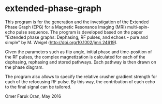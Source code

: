 # extended-phase-graph

This program is for the generation and the investigation of the Extended Phase Graph (EPG) for a Magnetic Resonance Imaging (MRI) multi-spin-echo pulse sequence. The program is developed based on the paper "Extended phase graphs: Dephasing, RF pulses, and echoes - pure and simple" by M. Weigel (http://doi.org/10.1002/jmri.24619).

Given the parameters such as flip angle, initial phase and time-position of the RF pulses, the complex magnetization is calculated for each of the dephasing, rephasing and stored pathways. Each pathway is then drawn on the phase diagram.

The program also allows to specify the relative crusher gradient strength for each of the refocusing RF pulse. By this way, the contribution of each echo to the final signal can be tailored.

Omer Faruk Oran, May 2016
